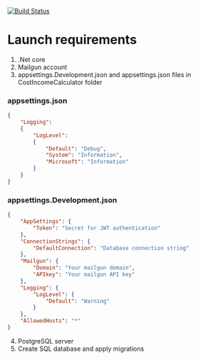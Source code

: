 [![Build Status](https://travis-ci.com/romakv4/CostIncome.svg?branch=develop)](https://travis-ci.com/romakv4/CostIncome)

# Launch requirements
1. .Net core
2. Mailgun account
3. appsettings.Development.json and appsettings.json files in CostIncomeCalculator folder  

### appsettings.json
```JSON
{ 
    "Logging": 
    {
        "LogLevel": 
        { 
            "Default": "Debug", 
            "System": "Information", 
            "Microsoft": "Information" 
        } 
    }
}
```

### appsettings.Development.json
```JSON
{ 
    "AppSettings": { 
        "Token": "Secret for JWT authentication" 
    }, 
    "ConnectionStrings": { 
        "DefaultConnection": "Database connection string" 
    },
    "Mailgun": {
        "Domain": "Your mailgun domain",
        "APIkey": "Your mailgun API key"
    }, 
    "Logging": { 
        "LogLevel": { 
            "Default": "Warning" 
        } 
    }, 
    "AllowedHosts": "*"
}
```
4. PostgreSQL server
5. Create SQL database and apply migrations